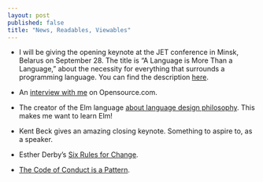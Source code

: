 ```yaml
---
layout: post
published: false
title: "News, Readables, Viewables"
---
```


-   I will be giving the opening keynote at the JET conference in Minsk, Belarus
    on September 28. The title is “A Language is More Than a Language,” about
    the necessity for everything that surrounds a programming language. You can
    find the description [here](<http://jetconf.by/bruce_eckel>).

-   An [interview with
    me](<https://opensource.com/life/15/7/interview-bruce-eckel-java>) on
    Opensource.com.

-   The creator of the Elm language [about language design
    philosophy](<https://www.youtube.com/watch?v=oYk8CKH7OhE>). This makes me
    want to learn Elm!

-   Kent Beck gives an amazing closing keynote. Something to aspire to, as a
    speaker.

-   Esther Derby’s [Six Rules for
    Change](<http://www.slideshare.net/estherderby/six-rulesforchangepdf>).

-   [The Code of Conduct is a
    Pattern](<http://www.reinventing-business.com/2015/07/the-code-of-conduct-is-pattern.html>).
